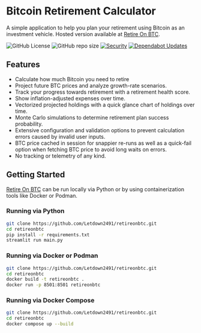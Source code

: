 # Bitcoin Retirement Calculator
A simple application to help you plan your retirement using Bitcoin as an investment vehicle. Hosted version available at [Retire On BTC](https://retireonbtc.xyz).

![GitHub License](https://img.shields.io/github/license/Letdown2491/retireonbtc?style=flat) ![GitHub repo size](https://img.shields.io/github/repo-size/Letdown2491/retireonbtc)
 [![Security](https://github.com/Letdown2491/retireonbtc/actions/workflows/security.yml/badge.svg?branch=main)](https://github.com/Letdown2491/retireonbtc/actions/workflows/security.yml) [![Dependabot Updates](https://github.com/Letdown2491/retireonbtc/actions/workflows/dependabot/dependabot-updates/badge.svg)](https://github.com/Letdown2491/retireonbtc/actions/workflows/dependabot/dependabot-updates)


## Features
- Calculate how much Bitcoin you need to retire
- Project future BTC prices and analyze growth-rate scenarios.
- Track your progress towards retirement with a retirement health score.
- Show inflation-adjusted expenses over time.
- Vectorized projected holdings with a quick glance chart of holdings over time.
- Monte Carlo simulations to determine retirement plan success probability.
- Extensive configuration and validation options to prevent calculation errors caused by invalid user inputs.
- BTC price cached in session for snappier re-runs as well as a quick-fail option when fetching BTC price to avoid long waits on errors.
- No tracking or telemetry of any kind.

## Getting Started
[Retire On BTC](https://retireonbtc.xyz) can be run locally via Python or by using containerization tools like Docker or Podman. 

### Running via Python
   ```bash
   git clone https://github.com/Letdown2491/retireonbtc.git
   cd retireonbtc
   pip install -r requirements.txt
   streamlit run main.py
   ```

### Running via Docker or Podman
   ```bash
   git clone https://github.com/Letdown2491/retireonbtc.git
   cd retireonbtc
   docker build -t retireonbtc .
   docker run -p 8501:8501 retireonbtc
   ```

### Running via Docker Compose
   ```bash
   git clone https://github.com/Letdown2491/retireonbtc.git
   cd retireonbtc
   docker compose up --build
   ```

